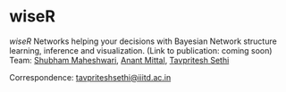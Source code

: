 # wiseR
*wiseR* Networks helping your decisions with Bayesian Network structure learning, inference and visualization.
(Link to publication: coming soon)
Team: [Shubham Maheshwari](https://github.com/shubham14101), [Anant Mittal](https://github.com/anant15), [Tavpritesh Sethi](https://github.com/Tavpritesh)

Correspondence: tavpriteshsethi@iiitd.ac.in
